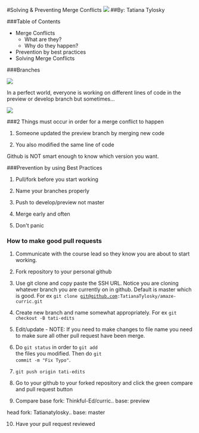 #Solving & Preventing Merge Conflicts
![](https://octodex.github.com/images/Professortocat_v2.png)
##By: Tatiana Tylosky

###Table of Contents

* Merge Conflicts
  * What are they?
  * Why do they happen?
* Prevention by best practices
* Solving Merge Conflicts

###Branches

![](http://i.imgur.com/MVh4D2I.png)

In a perfect world, everyone is working on different lines of code in
the preview or develop branch but sometimes...

![](http://i.imgur.com/vCkvoEo.png)

###2 Things must occur in order for a merge conflict to happen

1. Someone updated the preview branch by merging new code

2. You also modified the same line of code

Github is NOT smart enough to know which version you want.

###Prevention by using Best Practices

1. Pull/fork before you start working

2. Name your branches properly

3. Push to develop/preview not master

4. Merge early and often

5. Don't panic

### How to make good pull requests

1. Communicate with the course lead so they know you are about to start
   working.

2. Fork repository to your personal github

3. Use git clone and copy paste the SSH URL. Notice you are cloning whatever branch you are currently on in github. Default is master which is good. For ex <code>git clone git@github.com:TatianaTylosky/amaze-curric.git</code>

4. Create new branch and name somewhat appropriately. For ex <code>git checkout -B
   tati-edits</code>

5. Edit/update - NOTE: If you need to make changes to file name you need
   to make sure all other pull request have been merge.

6. Do <code>git status</code> in order to <code>git add
   <name-of-edited-file></code> the files you modified. Then do <code>git commit
-m "Fix Typo"</code>.

7. <code>git push origin tati-edits</code>

8. Go to your github to your forked repository and click the green
   compare and pull request button

9. Compare
base fork: Thinkful-Ed/curric..
base: preview

head fork: Tatianatylosky..
base: master

10. Have your pull request reviewed
